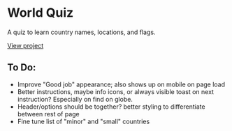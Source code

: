 # World Quiz

A quiz to learn country names, locations, and flags.

<a href="https://updownupdown.github.io/world-quiz" target="_blank" rel="noreferrer">View project</a>

## To Do:

- Improve "Good job" appearance; also shows up on mobile on page load
- Better instructions, maybe info icons, or always visible toast on next instruction? Especially on find on globe.
- Header/options should be together? better styling to differentiate between rest of page
- Fine tune list of "minor" and "small" countries
